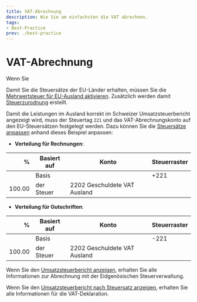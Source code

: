 ```yaml
---
title: VAT-Abrechnung
description: Wie Sie am einfachsten die VAT abrechnen.
tags:
- Best-Practice
prev: ./best-practice
---
```


# VAT-Abrechnung

Wenn Sie 

Damit Sie die Steuersätze der EU-Länder erhalten, müssen Sie die [Mehrwertsteuer für EU-Ausland aktivieren](Finance%20Tax.md#Mehrwertsteuer%20für%20EU-Ausland%20aktivieren). Zusätzlich werden damit [Steuerzurodnung](Finance%20Tax.md#Steuerzurodnung%20anzeigen) erstellt.

Damit die Leistungen im Ausland korrekt im Schweizer Umsatzsteuerbericht angezeigt wird, muss der Steuertag `221` und das VAT-Abrechnungskonto auf den EU-Steuersätzen festgelegt werden. Dazu können Sie die [Steuersätze anpassen](Finance%20Tax.md#Steuersatz%20anpassen) anhand dieses Beispiel anpassen:

* **Verteilung für Rechnungen**:

|      % | Basiert auf | Konto                        | Steuerraster |
| ------:| ----------- | ---------------------------- | ------------ |
|        | Basis       |                              | +221         |
| 100.00 | der Steuer  | 2202 Geschuldete VAT Ausland |              |

* **Verteilung für Gutschriften**:

|      % | Basiert auf | Konto                        | Steuerraster |
| ------:| ----------- | ---------------------------- | ------------ |
|        | Basis       |                              | -221         |
| 100.00 | der Steuer  | 2202 Geschuldete VAT Ausland |              |


Wenn Sie den [Umsatzsteuerbericht anzeigen](Finance%20Reports.md#Umsatzsteuerbericht%20anzeigen), erhalten Sie alle Informationen zur Abrechnung mit der Eidgenösischen Steuerverwaltung.

Wenn Sie den [Umsatzsteuerbericht nach Steuersatz anzeigen](Finance%20Reports.md#Umsatzsteuerbericht%20nach%20Steuersatz%20anzeigen), erhalten Sie alle Informationen für die VAT-Deklaration.